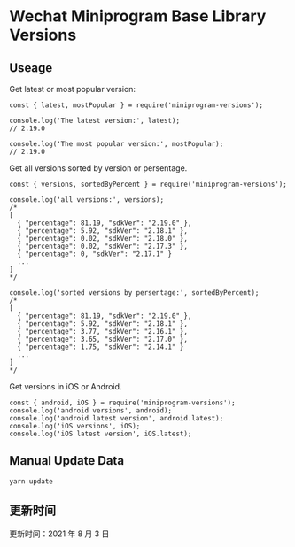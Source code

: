 
# Wechat Miniprogram Base Library Versions

## Useage

Get latest or most popular version:

```;
const { latest, mostPopular } = require('miniprogram-versions');

console.log('The latest version:', latest);
// 2.19.0

console.log('The most popular version:', mostPopular);
// 2.19.0

```

Get all versions sorted by version or persentage.

```
const { versions, sortedByPercent } = require('miniprogram-versions');

console.log('all versions:', versions);
/*
[
  { "percentage": 81.19, "sdkVer": "2.19.0" },
  { "percentage": 5.92, "sdkVer": "2.18.1" },
  { "percentage": 0.02, "sdkVer": "2.18.0" },
  { "percentage": 0.02, "sdkVer": "2.17.3" },
  { "percentage": 0, "sdkVer": "2.17.1" }
  ...
]
*/

console.log('sorted versions by persentage:', sortedByPercent);
/*
[
  { "percentage": 81.19, "sdkVer": "2.19.0" },
  { "percentage": 5.92, "sdkVer": "2.18.1" },
  { "percentage": 3.77, "sdkVer": "2.16.1" },
  { "percentage": 3.65, "sdkVer": "2.17.0" },
  { "percentage": 1.75, "sdkVer": "2.14.1" }
  ...
]
*/
```

Get versions in iOS or Android.

```
const { android, iOS } = require('miniprogram-versions');
console.log('android versions', android);
console.log('android latest version', android.latest);
console.log('iOS versions', iOS);
console.log('iOS latest version', iOS.latest);
```

## Manual Update Data

```
yarn update
```

## 更新时间

更新时间：2021 年 8 月 3 日
